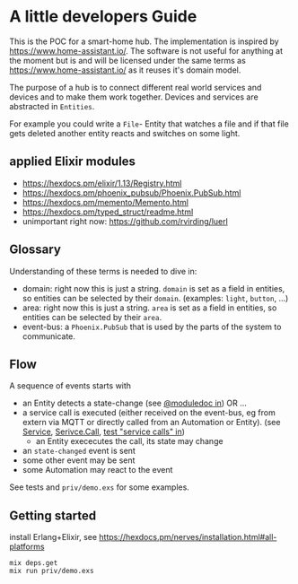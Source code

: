 # A little developers Guide

This is the POC for a smart-home hub. The implementation is inspired by https://www.home-assistant.io/. The software is not useful for anything at the moment but is and will be licensed under the same terms as https://www.home-assistant.io/ as it reuses it's domain model.

The purpose of a hub is to connect different real world services and devices and to make them work together.
Devices and services are abstracted in `Entities`.

For example you could write a `File`- Entity that watches a file and if that file gets deleted another entity reacts and switches on some light.

## applied Elixir modules

- https://hexdocs.pm/elixir/1.13/Registry.html
- https://hexdocs.pm/phoenix_pubsub/Phoenix.PubSub.html
- https://hexdocs.pm/memento/Memento.html
- https://hexdocs.pm/typed_struct/readme.html
- unimportant right now: https://github.com/rvirding/luerl

## Glossary

Understanding of these terms is needed to dive in:

- domain: right now this is just a string. `domain` is set as a field in entities, so entities can be selected by their `domain`. (examples: `light`, `button`, ...)
- area: right now this is just a string. `area` is set as a field in entities, so entities can be selected by their `area`.
- event-bus: a `Phoenix.PubSub` that is used by the parts of the system to communicate.

## Flow

A sequence of events starts with 
 - an Entity detects a state-change (see [@moduledoc in](lib/Entity.ex)) OR ...
 - a service call is executed (either received on the event-bus, eg from extern via MQTT or directly called from an Automation or Entity). (see [Service](lib/Service.ex), [Serivce.Call](lib/service/call.ex), [test "service calls" in](test/entity/simple_test.exs))
   - an Entity exececutes the call, its state may change
 - an `state-changed` event is sent
 - some other event may be sent
 - some Automation may react to the event

See tests and `priv/demo.exs` for some examples.

## Getting started

install Erlang+Elixir, see https://hexdocs.pm/nerves/installation.html#all-platforms

```
mix deps.get
mix run priv/demo.exs
```


